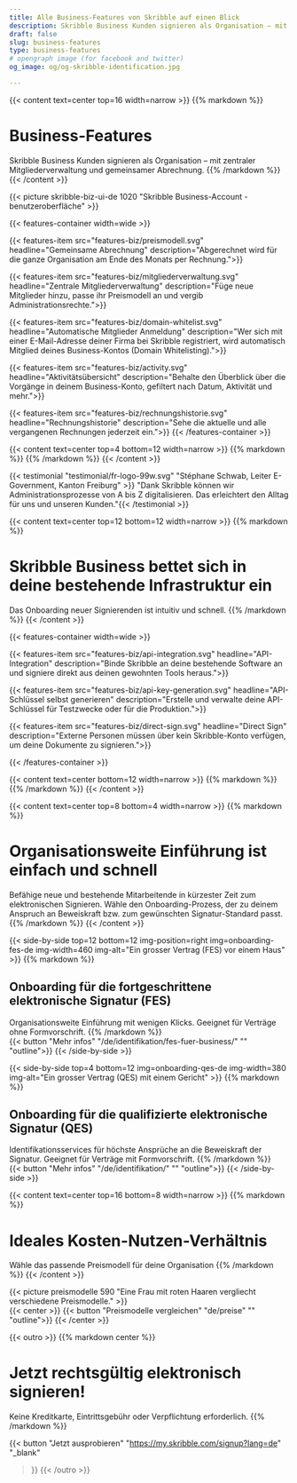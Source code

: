 ```yaml
---
title: Alle Business-Features von Skribble auf einen Blick
description: Skribble Business Kunden signieren als Organisation – mit zentraler Mitgliederverwaltung und gemeinsamer Abrechnung. Das Onboarding neuer Signierenden ist intuitiv und schnell.
draft: false
slug: business-features
type: business-features
# opengraph image (for facebook and twitter)
og_image: og/og-skribble-identification.jpg

---
```


{{< content text=center top=16 width=narrow >}}
{{% markdown %}}
# Business-Features
Skribble Business Kunden signieren als Organisation –
mit zentraler Mitgliederverwaltung und gemeinsamer Abrechnung.
{{% /markdown %}}
{{< /content >}}

{{< picture skribble-biz-ui-de 1020 "Skribble Business-Account - benutzeroberfläche" >}}

{{< features-container width=wide >}}

  {{< features-item src="features-biz/preismodell.svg"
    headline="Gemeinsame Abrechnung"
    description="Abgerechnet wird für die ganze Organisation am Ende des Monats per Rechnung.">}}

  {{< features-item src="features-biz/mitgliederverwaltung.svg"
    headline="Zentrale Mitgliederverwaltung"
    description="Füge neue Mitglieder hinzu, passe ihr Preismodell an und vergib Administrationsrechte.">}}

  {{< features-item src="features-biz/domain-whitelist.svg"
    headline="Automatische Mitglieder Anmeldung"
    description="Wer sich mit einer E-Mail-Adresse deiner Firma bei Skribble registriert, wird automatisch Mitglied deines Business-Kontos (Domain Whitelisting).">}}

  {{< features-item src="features-biz/activity.svg"
    headline="Aktivitätsübersicht"
    description="Behalte den Überblick über die Vorgänge in deinem Business-Konto, gefiltert nach Datum, Aktivität und mehr.">}}

  {{< features-item src="features-biz/rechnungshistorie.svg"
    headline="Rechnungshistorie"
    description="Sehe die aktuelle und alle vergangenen Rechnungen jederzeit ein.">}}
{{< /features-container >}}

{{< content text=center top=4 bottom=12 width=narrow >}}
{{% markdown %}}
{{% /markdown %}}
{{< /content >}}

[//]: # (--------------------------------------------------------------------------------------------------------------)

{{< testimonial "testimonial/fr-logo-99w.svg" "Stéphane Schwab, Leiter E-Government, Kanton Freiburg" >}}
"Dank Skribble können wir Administrationsprozesse von A bis Z digitalisieren. Das erleichtert
den Alltag für uns und unseren Kunden."{{< /testimonial >}}

[//]: # (--------------------------------------------------------------------------------------------------------------)

{{< content text=center top=12 bottom=12 width=narrow >}}
{{% markdown %}}
# Skribble Business bettet sich in deine bestehende Infrastruktur ein
Das Onboarding neuer Signierenden ist intuitiv und schnell.
{{% /markdown %}}
{{< /content >}}

{{< features-container width=wide >}}

  {{< features-item src="features-biz/api-integration.svg"
    headline="API-Integration"
    description="Binde Skribble an deine bestehende Software an und signiere direkt aus deinen gewohnten Tools heraus.">}}

  {{< features-item src="features-biz/api-key-generation.svg"
    headline="API-Schlüssel selbst generieren"
    description="Erstelle und verwalte deine API-Schlüssel für Testzwecke oder für die Produktion.">}}

  {{< features-item src="features-biz/direct-sign.svg"
    headline="Direct Sign"
    description="Externe Personen müssen über kein Skribble-Konto verfügen, um deine Dokumente zu signieren.">}}

{{< /features-container >}}

{{< content text=center bottom=12 width=narrow >}}
{{% markdown %}}
{{% /markdown %}}
{{< /content >}}

[//]: # (--------------------------------------------------------------------------------------------------------------)

{{< content text=center top=8 bottom=4 width=narrow >}}
{{% markdown %}}
# Organisationsweite Einführung ist einfach und schnell
Befähige neue und bestehende Mitarbeitende in kürzester Zeit
zum elektronischen Signieren. Wähle den Onboarding-Prozess, der zu deinem Anspruch an Beweiskraft bzw. zum gewünschten Signatur-Standard passt.
{{% /markdown %}}
{{< /content >}}

[//]: # (--------------------------------------------------------------------------------------------------------------)

{{< side-by-side top=12 bottom=12 img-position=right img=onboarding-fes-de img-width=460 img-alt="Ein grosser Vertrag (FES) vor einem Haus" >}}
{{% markdown %}}
## Onboarding für die fortgeschrittene elektronische Signatur (FES)
Organisationsweite Einführung mit wenigen Klicks.
Geeignet für Verträge ohne Formvorschrift.
{{% /markdown %}}
<br>
{{< button
  "Mehr infos"
  "/de/identifikation/fes-fuer-business/"
  ""
  "outline">}}
{{< /side-by-side >}}

[//]: # (--------------------------------------------------------------------------------------------------------------)

{{< side-by-side top=4 bottom=12 img=onboarding-qes-de img-width=380 img-alt="Ein grosser Vertrag (QES) mit einem Gericht" >}}
{{% markdown %}}
## Onboarding für die qualifizierte elektronische Signatur (QES)
Identifikationsservices für höchste Ansprüche an die Beweiskraft der Signatur.
Geeignet für Verträge mit Formvorschrift.
{{% /markdown %}}
<br>
{{< button
  "Mehr infos"
  "/de/identifikation/"
  ""
  "outline">}}
{{< /side-by-side >}}

[//]: # (--------------------------------------------------------------------------------------------------------------)

{{< content text=center top=16 bottom=8 width=narrow >}}
{{% markdown %}}
# Ideales Kosten-Nutzen-Verhältnis
Wähle das passende Preismodell für deine Organisation
{{% /markdown %}}
{{< /content >}}

{{< picture preismodelle 590 "Eine Frau mit roten Haaren vergliecht verschiedene Preismodelle." >}}
<br>
{{< center >}}
{{< button
  "Preismodelle vergleichen"
  "de/preise"
  ""
  "outline">}}
{{< /center >}}

[//]: # (--------------------------------------------------------------------------------------------------------------)

{{< outro   >}}
{{% markdown center %}}
# Jetzt rechtsgültig elektronisch signieren!
Keine Kreditkarte, Eintrittsgebühr oder
Verpflichtung erforderlich.
{{% /markdown %}}

{{< button
  "Jetzt ausprobieren"
  "https://my.skribble.com/signup?lang=de"
  "_blank"
>}}
{{< /outro >}}
